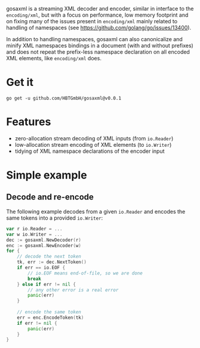 gosaxml is a streaming XML decoder and encoder, similar in interface to the `encoding/xml`, but with a focus on performance, low memory footprint and on
fixing many of the issues present in `encoding/xml` mainly related to handling of namespaces (see https://github.com/golang/go/issues/13400).

In addition to handling namespaces, gosaxml can also canonicalize and minify XML namespaces bindings in a document (with and without prefixes)
and does not repeat the prefix-less namespace declaration
on all encoded XML elements, like `encoding/xml` does.

# Get it

```shell
go get -u github.com/HBTGmbH/gosaxml@v0.0.1
```

# Features 

* zero-allocation stream decoding of XML inputs (from `io.Reader`)
* low-allocation stream encoding of XML elements (to `io.Writer`)
* tidying of XML namespace declarations of the encoder input

# Simple example

## Decode and re-encode
The following example decodes from a given `io.Reader` and encodes the same tokens
into a provided `io.Writer`:
```go
var r io.Reader = ...
var w io.Writer = ...
dec := gosaxml.NewDecoder(r)
enc := gosaxml.NewEncoder(w)
for {
	// decode the next token
	tk, err := dec.NextToken()
	if err == io.EOF {
		// io.EOF means end-of-file, so we are done
		break
	} else if err != nil {
		// any other error is a real error
		panic(err)
	}
	
	// encode the same token
	err = enc.EncodeToken(tk)
	if err != nil {
		panic(err)
	}
}
```